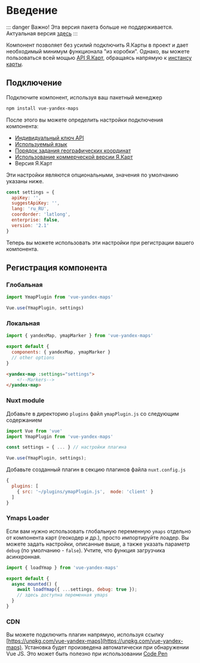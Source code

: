 # Введение

::: danger Важно!
Эта версия пакета больше не поддерживается. Актуальная версия [здесь](https://github.com/yandex-maps-unofficial/vue-yandex-maps)
:::

Компонент позволяет без усилий подключить Я.Карты в проект и дает необходимый минимум функционала "из коробки". Однако, вы можете пользоваться всей мощью [API Я.Карт](https://tech.yandex.ru/maps/doc/jsapi/2.1/quick-start/index-docpage/), обращаясь напрямую к [инстансу карты](/guide/Map.html).  

## Подключение

Подключите компонент, используя ваш пакетный менеджер

```Bash
npm install vue-yandex-maps
```

После этого вы можете определить настройки подключения компонента:
* [Индивидуальный ключ API](https://tech.yandex.ru/maps/doc/jsapi/2.1/dg/concepts/load-docpage/)
* [Используемый язык](https://tech.yandex.ru/maps/doc/jsapi/2.1/dg/concepts/localization-docpage/)
* [Порядок задания географических координат](https://tech.yandex.ru/maps/jsapi/doc/2.1/dg/concepts/load-docpage/#load__coordorder)
* [Использование коммерческой версии Я.Карт](https://yandex.ru/dev/maps/commercial/doc/concepts/about-enterprise.html)
* Версия Я.Карт

Эти настройки являются опциональными, значения по умолчанию указаны ниже.

```JavaScript
const settings = {
  apiKey: '',
  suggestApiKey: '',
  lang: 'ru_RU',
  coordorder: 'latlong',
  enterprise: false,
  version: '2.1'
}
```

Теперь вы можете использовать эти настройки при регистрации вашего компонента.

## Регистрация компонента

### Глобальная

```JavaScript
import YmapPlugin from 'vue-yandex-maps'

Vue.use(YmapPlugin, settings)
```

### Локальная

```JavaScript
import { yandexMap, ymapMarker } from 'vue-yandex-maps'

export default {
  components: { yandexMap, ymapMarker }
  // other options
}

```
```HTML
<yandex-map :settings="settings">
    <!--Markers-->
</yandex-map>
```

### Nuxt module

Добавьте в директорию `plugins` файл `ymapPlugin.js` со следующим содержанием

```JavaScript
import Vue from 'vue'
import YmapPlugin from 'vue-yandex-maps'

const settings = { ... } // настройки плагина

Vue.use(YmapPlugin, settings);
```

Добавьте созданный плагин в секцию плагинов файла `nuxt.config.js`

```JavaScript
{
  plugins: [
    { src: '~/plugins/ymapPlugin.js',  mode: 'client' }
  ]
}
```

### Ymaps Loader

Если вам нужно использовать глобальную переменную `ymaps` отдельно от компонента карт (геокодер и др.), просто импортируйте лоадер. Вы можете задать настройки, описанные выше, а также указать параметр `debug` (по умолчанию - `false`). Учтите, что функция загрузчика асинхронная. 

```JavaScript
import { loadYmap } from 'vue-yandex-maps'

export default {
  async mounted() {
    await loadYmap({ ...settings, debug: true });
    // здесь доступна переменная ymaps
  }
}
```

### CDN

Вы можете подключить плагин напрямую, используя ссылку [https://unpkg.com/vue-yandex-maps](https://unpkg.com/vue-yandex-maps). Установка будет произведена автоматически при обнаружении Vue JS. Это может быть полезно при использовании [Code Pen](https://codepen.io/PNKBizz/pen/WMRwyM)
